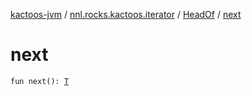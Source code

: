 [kactoos-jvm](../../index.md) / [nnl.rocks.kactoos.iterator](../index.md) / [HeadOf](index.md) / [next](./next.md)

# next

`fun next(): `[`T`](index.md#T)